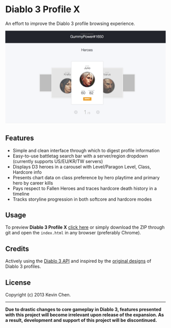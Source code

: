 Diablo 3 Profile X
======================

An effort to improve the Diablo 3 profile browsing experience.

![alt='promo.jpg'](promo.jpg)

Features
------------

+ Simple and clean interface through which to digest profile information
+ Easy-to-use battletag search bar with a server/region dropdown (currently supports US/EU/KR/TW servers)
+ Displays D3 heroes in a carousel with Level/Paragon Level, Class, Hardcore info
+ Presents chart data on class preference by hero playtime and primary hero by career kills
+ Pays respect to Fallen Heroes and traces hardcore death history in a timeline
+ Tracks storyline progression in both softcore and hardcore modes

Usage
------------

To preview **Diablo 3 Profile X** [click here](http://htmlpreview.github.io/?https://github.com/k39chen/D3PX/blob/master/index.html) or 
simply download the ZIP through git and open the `index.html` in any browser (preferably Chrome).

Credits
-------------
Actively using the [Diablo 3 API](http://blizzard.github.io/d3-api-docs/) and inspired by the [original designs](http://us.battle.net/d3/en/profile/gummypower-1650/) of Diablo 3 profiles.

License
-------------
Copyright (c) 2013 Kevin Chen.


_______________
**Due to drastic changes to core gameplay in Diablo 3, features presented with this project will become irrelevant upon release of the expansion. As a result, development and support of this project will be discontinued.**
